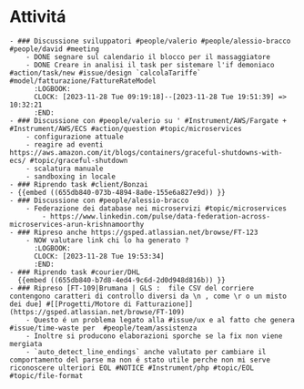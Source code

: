 # Attivitá
	- ### Discussione sviluppatori #people/valerio #people/alessio-bracco #people/david #meeting
		- DONE segnare sul calendario il blocco per il massaggiatore
		- DONE Creare in analisi il task per sistemare l'if demoniaco #action/task/new #issue/design `calcolaTariffe` #model/fatturazione/FattureRateModel
		  :LOGBOOK:
		  CLOCK: [2023-11-28 Tue 09:19:18]--[2023-11-28 Tue 19:51:39] =>  10:32:21
		  :END:
	- ### Discussione con #people/valerio su ' #Instrument/AWS/Fargate + #Instrument/AWS/ECS #action/question #topic/microservices
		- configurazione attuale
		- reagire ad eventi https://aws.amazon.com/it/blogs/containers/graceful-shutdowns-with-ecs/ #topic/graceful-shutdown
		- scalatura manuale
		- sandboxing in locale
	- ### Riprendo task #client/Bonzai
	- {{embed ((655db840-073b-4894-8a0e-155e6a827e9d)) }}
	- ### Discussione con #people/alessio-bracco
		- Federazione dei database nei microservizi #topic/microservices
			- https://www.linkedin.com/pulse/data-federation-across-microservices-arun-krishnamoorthy
	- ### Ripreso anche https://gsped.atlassian.net/browse/FT-123
		- NOW valutare link chi lo ha generato ?
		  :LOGBOOK:
		  CLOCK: [2023-11-28 Tue 19:53:34]
		  :END:
	- ### Riprendo task #courier/DHL
	  {{embed ((655db840-b7d8-4ed4-9c6d-2d0d948d816b)) }}
	- ### Ripreso [FT-109|Brumana | GLS :  file CSV del corriere contengono caratteri di controllo diversi da \n , come \r o un misto dei due] #[[Progetti/Motore di Fatturazione]] (https://gsped.atlassian.net/browse/FT-109)
		- Questo é un problema legato alla #issue/ux e al fatto che genera #issue/time-waste per  #people/team/assistenza
		- Inoltre si producono elaborazioni sporche se la fix non viene mergiata
		- `auto_detect_line_endings` anche valutato per cambiare il comportamento del parse ma non é stato utile perche non mi serve riconoscere ulteriori EOL #NOTICE #Instrument/php #topic/EOL #topic/file-format